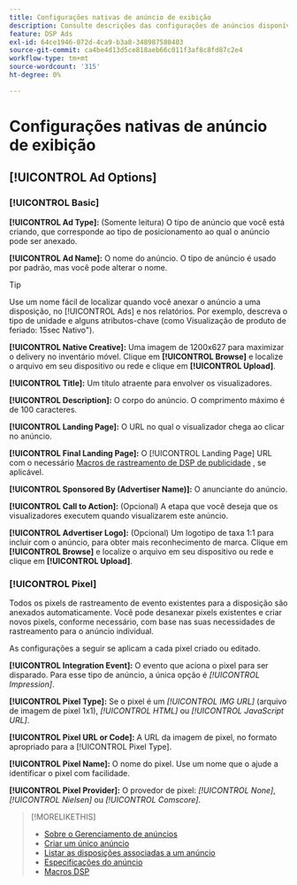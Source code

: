 ```yaml
---
title: Configurações nativas de anúncio de exibição
description: Consulte descrições das configurações de anúncios disponíveis para anúncios nativos.
feature: DSP Ads
exl-id: 64ce1946-072d-4ca9-b3a8-348987580403
source-git-commit: ca4be4d13d5ce818aeb66c011f3af8c8fd87c2e4
workflow-type: tm+mt
source-wordcount: '315'
ht-degree: 0%

---
```


# Configurações nativas de anúncio de exibição

## [!UICONTROL Ad Options]

### [!UICONTROL Basic]

**[!UICONTROL Ad Type]:** (Somente leitura) O tipo de anúncio que você está criando, que corresponde ao tipo de posicionamento ao qual o anúncio pode ser anexado.

**[!UICONTROL Ad Name]:** O nome do anúncio. O tipo de anúncio é usado por padrão, mas você pode alterar o nome.

>[!TIP]
>
> Use um nome fácil de localizar quando você anexar o anúncio a uma disposição, no [!UICONTROL Ads] e nos relatórios. Por exemplo, descreva o tipo de unidade e alguns atributos-chave (como Visualização de produto de feriado: 15sec Nativo&quot;).

**[!UICONTROL Native Creative]:** Uma imagem de 1200x627 para maximizar o delivery no inventário móvel. Clique em **[!UICONTROL Browse]** e localize o arquivo em seu dispositivo ou rede e clique em **[!UICONTROL Upload]**.

**[!UICONTROL Title]:** Um título atraente para envolver os visualizadores.

**[!UICONTROL Description]:** O corpo do anúncio. O comprimento máximo é de 100 caracteres.

**[!UICONTROL Landing Page]:** O URL no qual o visualizador chega ao clicar no anúncio.

**[!UICONTROL Final Landing Page]:** O [!UICONTROL Landing Page] URL com o necessário [Macros de rastreamento de DSP de publicidade](/help/dsp/campaign-management/macros.md) , se aplicável.

**[!UICONTROL Sponsored By (Advertiser Name)]:** O anunciante do anúncio.

**[!UICONTROL Call to Action]:** (Opcional) A etapa que você deseja que os visualizadores executem quando visualizarem este anúncio.

**[!UICONTROL Advertiser Logo]:** (Opcional) Um logotipo de taxa 1:1 para incluir com o anúncio, para obter mais reconhecimento de marca. Clique em **[!UICONTROL Browse]** e localize o arquivo em seu dispositivo ou rede e clique em **[!UICONTROL Upload]**.

### [!UICONTROL Pixel]

Todos os pixels de rastreamento de evento existentes para a disposição são anexados automaticamente. Você pode desanexar pixels existentes e criar novos pixels, conforme necessário, com base nas suas necessidades de rastreamento para o anúncio individual.

As configurações a seguir se aplicam a cada pixel criado ou editado.

**[!UICONTROL Integration Event]:** O evento que aciona o pixel para ser disparado. Para esse tipo de anúncio, a única opção é *[!UICONTROL Impression]*.

**[!UICONTROL Pixel Type]:** Se o pixel é um *[!UICONTROL IMG URL]* (arquivo de imagem de pixel 1x1), *[!UICONTROL HTML]* ou *[!UICONTROL JavaScript URL]*.

**[!UICONTROL Pixel URL or Code]:** A URL da imagem de pixel, no formato apropriado para a [!UICONTROL Pixel Type].

**[!UICONTROL Pixel Name]:** O nome do pixel. Use um nome que o ajude a identificar o pixel com facilidade.

**[!UICONTROL Pixel Provider]:** O provedor de pixel: *[!UICONTROL None]*, *[!UICONTROL Nielsen]* ou *[!UICONTROL Comscore]*.

>[!MORELIKETHIS]
>
>* [Sobre o Gerenciamento de anúncios](ad-about.md)
>* [Criar um único anúncio](ad-create.md)
>* [Listar as disposições associadas a um anúncio](/help/dsp/campaign-management/ads/ad-list-placements.md)
>* [Especificações do anúncio](ad-specs.md)
>* [Macros DSP](/help/dsp/campaign-management/macros.md)

